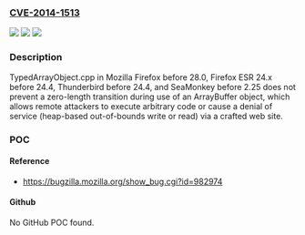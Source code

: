 ### [CVE-2014-1513](https://cve.mitre.org/cgi-bin/cvename.cgi?name=CVE-2014-1513)
![](https://img.shields.io/static/v1?label=Product&message=n%2Fa&color=blue)
![](https://img.shields.io/static/v1?label=Version&message=n%2Fa&color=blue)
![](https://img.shields.io/static/v1?label=Vulnerability&message=n%2Fa&color=brighgreen)

### Description

TypedArrayObject.cpp in Mozilla Firefox before 28.0, Firefox ESR 24.x before 24.4, Thunderbird before 24.4, and SeaMonkey before 2.25 does not prevent a zero-length transition during use of an ArrayBuffer object, which allows remote attackers to execute arbitrary code or cause a denial of service (heap-based out-of-bounds write or read) via a crafted web site.

### POC

#### Reference
- https://bugzilla.mozilla.org/show_bug.cgi?id=982974

#### Github
No GitHub POC found.

